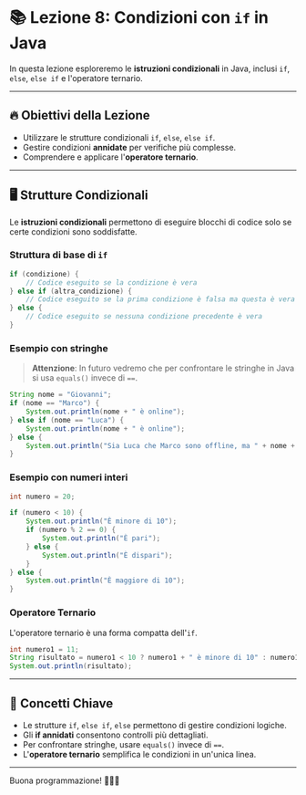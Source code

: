 # 📚 Lezione 8: Condizioni con `if` in Java

In questa lezione esploreremo le **istruzioni condizionali** in Java, inclusi `if`, `else`, `else if` e l'operatore ternario.

---

## 🔥 Obiettivi della Lezione

- Utilizzare le strutture condizionali `if`, `else`, `else if`.
- Gestire condizioni **annidate** per verifiche più complesse.
- Comprendere e applicare l'**operatore ternario**.

---

## 🖥️ Strutture Condizionali

Le **istruzioni condizionali** permettono di eseguire blocchi di codice solo se certe condizioni sono soddisfatte.

### **Struttura di base di `if`**

```java
if (condizione) {
    // Codice eseguito se la condizione è vera
} else if (altra_condizione) {
    // Codice eseguito se la prima condizione è falsa ma questa è vera
} else {
    // Codice eseguito se nessuna condizione precedente è vera
}
```

### **Esempio con stringhe**
> **Attenzione**: In futuro vedremo che per confrontare le stringhe in Java si usa `equals()` invece di `==`.

```java
String nome = "Giovanni";
if (nome == "Marco") {
    System.out.println(nome + " è online");
} else if (nome == "Luca") {
    System.out.println(nome + " è online");
} else {
    System.out.println("Sia Luca che Marco sono offline, ma " + nome + " è online");
}
```

### **Esempio con numeri interi**
```java
int numero = 20;

if (numero < 10) {
    System.out.println("È minore di 10");
    if (numero % 2 == 0) {
        System.out.println("È pari");
    } else {
        System.out.println("È dispari");
    }
} else {
    System.out.println("È maggiore di 10");
}
```

### **Operatore Ternario**
L'operatore ternario è una forma compatta dell'`if`.

```java
int numero1 = 11;
String risultato = numero1 < 10 ? numero1 + " è minore di 10" : numero1 + " è maggiore di 10";
System.out.println(risultato);
```

---

## 📌 Concetti Chiave

- Le strutture `if`, `else if`, `else` permettono di gestire condizioni logiche.
- Gli **if annidati** consentono controlli più dettagliati.
- Per confrontare stringhe, usare `equals()` invece di `==`.
- L'**operatore ternario** semplifica le condizioni in un'unica linea.

---

Buona programmazione! 👨‍💻✨